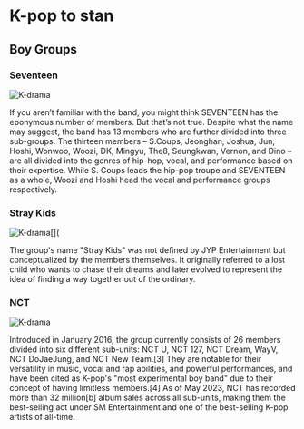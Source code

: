 # K-pop to stan
## Boy Groups

### Seventeen
![K-drama](https://stylecaster.com/wp-content/uploads/2022/11/seventeen.jpg)

If you aren’t familiar with the band, you might think SEVENTEEN has the eponymous number of members. But that’s not true. Despite what the name may suggest, the band has 13 members who are further divided into three sub-groups. The thirteen members – S.Coups, Jeonghan, Joshua, Jun, Hoshi, Wonwoo, Woozi, DK, Mingyu, The8, Seungkwan, Vernon, and Dino – are all divided into the genres of hip-hop, vocal, and performance based on their expertise. While S. Coups leads the hip-pop troupe and SEVENTEEN as a whole, Woozi and Hoshi head the vocal and performance groups respectively.

### Stray Kids
![K-drama[](](https://6.soompi.io/wp-content/uploads/image/20230424062452_stray-kids.jpeg?s=900x600&e=t)

The group's name "Stray Kids" was not defined by JYP Entertainment but conceptualized by the members themselves. It originally referred to a lost child who wants to chase their dreams and later evolved to represent the idea of finding a way together out of the ordinary.

### NCT
![K-drama](https://image.kpopmap.com/2019/01/NCT-Member-Profile.jpg)

Introduced in January 2016, the group currently consists of 26 members divided into six different sub-units: NCT U, NCT 127, NCT Dream, WayV, NCT DoJaeJung, and NCT New Team.[3] They are notable for their versatility in music, vocal and rap abilities, and powerful performances, and have been cited as K-pop's "most experimental boy band" due to their concept of having limitless members.[4] As of May 2023, NCT has recorded more than 32 million[b] album sales across all sub-units, making them the best-selling act under SM Entertainment and one of the best-selling K-pop artists of all-time.




 

 


